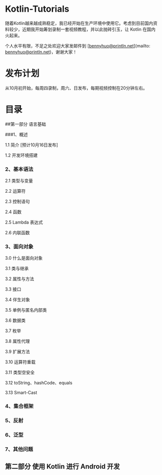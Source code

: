 # Kotlin-Tutorials
随着Kotlin越来越成熟稳定，我已经开始在生产环境中使用它。考虑到目前国内资料较少，近期我开始筹划录制一套视频教程，并以此抛砖引玉，让 Kotlin 在国内火起来。

个人水平有限，不足之处欢迎大家发邮件到 [bennyhuo@println.net](mailto: bennyhuo@println.net)，谢谢大家！

# 发布计划

从10月初开始，每周四录制，周六、日发布，每期视频控制在20分钟左右。

# 目录

##第一部分 语言基础

###1、概述

1.1 简介  [预计10月16日发布]

1.2 开发环境搭建


### 2、基本语法
2.1 类型与变量

2.2 运算符

2.3 控制语句

2.4 函数

2.5 Lambda 表达式

2.6 内联函数

### 3、面向对象

3.0 什么是面向对象

3.1 类与继承

3.2 属性与方法

3.3 接口

3.4 伴生对象

3.5 单例与匿名内部类

3.6 数据类

3.7 枚举

3.8 属性代理

3.9 扩展方法

3.10 运算符重载

3.11 类型空安全

3.12 toString、hashCode、equals

3.13 Smart-Cast

### 4、集合框架

### 5、反射

### 6、泛型

### 7、其他问题

## 第二部分 使用 Kotlin 进行 Android 开发
